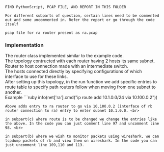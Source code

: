 ```
FIND PythonScript, PCAP FILE, AND REPORT IN THIS FOLDER

For different subparts of question, certain lines need to be commented out and some uncommented in. Refer the report or go through the code itself

pcap file for ra router present as ra.pcap
```
### Implementation
The router class implemented similar to the example code. <br>
The topology contructed with each router having 2 hosts its same subnet. Router to host connection made with an intermediate switch. <br>
The hosts connected directly by specifying configurations of which interface to use for these links. <br>
After setting up this topology, in the run function we add specific entries to route table to specify path routers follow when moving from one subnet to another. <br>
Example ```ruby
info(net['ra'].cmd("ip route add 10.1.0.0/24 via 10.100.0.2"))
```
Above adds entry to ra router to go via 10.100.0.2 (interface of rb router connection to ra) entry to enter subnet 10.1.0.0. <br>

in subpart(c) where route is to be changed we change the entries like the above. In the code you can just comment line 97 and uncomment line 98. <br>

in subpart(b) where we wish to monitor packets using wireshark, we can tcpdump packets of rb and view them on wireshark. In the code you can just uncomment line 109,110 and 113.
